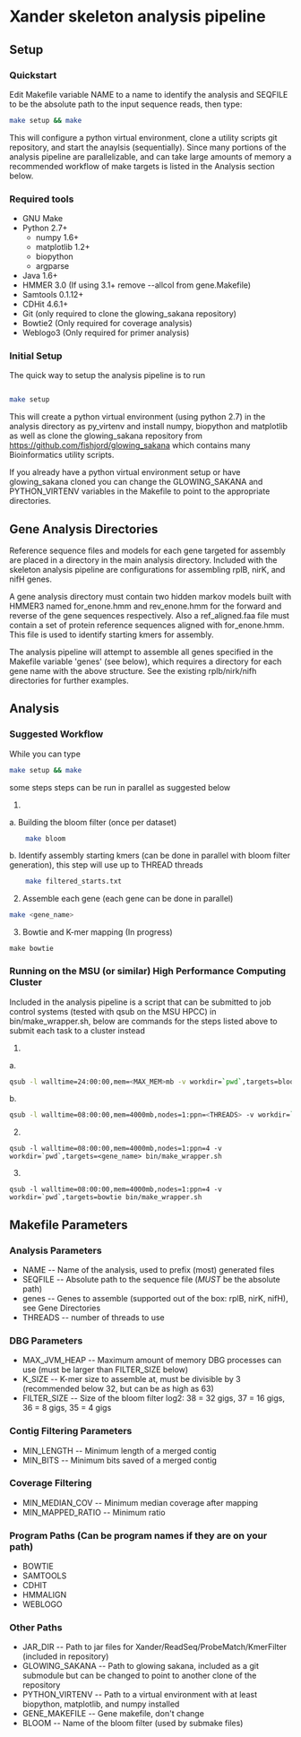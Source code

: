 # Xander skeleton analysis pipeline

## Setup
### Quickstart

Edit Makefile variable NAME to a name to identify the analysis and SEQFILE to be the absolute path to the input sequence reads, then type:

```bash
make setup && make
```

This will configure a python virtual environment, clone a utility scripts git repository, and start the anaylsis (sequentially).  Since many portions of the analysis pipeline are parallelizable, and can take large amounts of memory a recommended workflow of make targets is listed in the Analysis section below.

### Required tools

* GNU Make
* Python 2.7+
  * numpy 1.6+
  * matplotlib 1.2+
  * biopython
  * argparse
* Java 1.6+
* HMMER 3.0 (If using 3.1+ remove --allcol from gene.Makefile)
* Samtools 0.1.12+
* CDHit 4.6.1+
* Git (only required to clone the glowing_sakana repository)
* Bowtie2 (Only required for coverage analysis)
* Weblogo3 (Only required for primer analysis)

### Initial Setup

The quick way to setup the analysis pipeline is to run

```bash

make setup
```

This will create a python virtual environment (using python 2.7) in the analysis directory as py_virtenv and install numpy, biopython and matplotlib as well as clone the glowing_sakana repository from https://github.com/fishjord/glowing_sakana which contains many Bioinformatics utility scripts.  

If you already have a python virtual environment setup or have glowing_sakana cloned you can change the GLOWING_SAKANA and PYTHON_VIRTENV variables in the Makefile to point to the appropriate directories.

## Gene Analysis Directories

Reference sequence files and models for each gene targeted for assembly are placed in a directory in the main analysis directory.  Included with the skeleton analysis pipeline are configurations for assembling rplB, nirK, and nifH genes.

A gene analysis directory must contain two hidden markov models built with HMMER3 named for_enone.hmm and rev_enone.hmm for the forward and reverse of the gene sequences respectively.  Also a ref_aligned.faa file must contain a set of protein reference sequences aligned with for_enone.hmm.  This file is used to identify starting kmers for assembly.

The analysis pipeline will attempt to assemble all genes specified in the Makefile variable 'genes' (see below), which requires a directory for each gene name with the above structure.  See the existing rplb/nirk/nifh directories for further examples.

## Analysis

### Suggested Workflow

While you can type 
```bash
make setup && make
```

some steps steps can be run in parallel as suggested below

1. 
  a. Building the bloom filter (once per dataset)
```bash
	make bloom
```

  b. Identify assembly starting kmers (can be done in parallel with bloom filter generation), this step will use up to THREAD threads
```bash
	make filtered_starts.txt
```

2. Assemble each gene (each gene can be done in parallel)
```bash
make <gene_name>
```

3. Bowtie and K-mer mapping (In progress)
```
make bowtie
```

### Running on the MSU (or similar) High Performance Computing Cluster
Included in the analysis pipeline is a script that can be submitted to job control systems (tested with qsub on the MSU HPCC) in bin/make_wrapper.sh, below are commands for the steps listed above to submit each task to a cluster instead

1. 
  a. 
```bash
qsub -l walltime=24:00:00,mem=<MAX_MEM>mb -v workdir=`pwd`,targets=bloom bin/make_wrapper.sh
```

  b.
```bash
qsub -l walltime=08:00:00,mem=4000mb,nodes=1:ppn=<THREADS> -v workdir=`pwd`,targets=filtered_starts.txt bin/make_wrapper.sh
```

2.
```base
qsub -l walltime=08:00:00,mem=4000mb,nodes=1:ppn=4 -v workdir=`pwd`,targets=<gene_name> bin/make_wrapper.sh
```

3. 
```base
qsub -l walltime=08:00:00,mem=4000mb,nodes=1:ppn=4 -v workdir=`pwd`,targets=bowtie bin/make_wrapper.sh
```

## Makefile Parameters

### Analysis Parameters
* NAME -- Name of the analysis, used to prefix (most) generated files
* SEQFILE -- Absolute path to the sequence file (_MUST_ be the absolute path)
* genes -- Genes to assemble (supported out of the box: rplB, nirK, nifH), see Gene Directories
* THREADS -- number of threads to use

### DBG Parameters
* MAX_JVM_HEAP -- Maximum amount of memory DBG processes can use (must be larger than FILTER_SIZE below)
* K_SIZE -- K-mer size to assemble at, must be divisible by 3 (recommended below 32, but can be as high as 63)
* FILTER_SIZE -- Size of the bloom filter log2: 38 = 32 gigs, 37 = 16 gigs, 36 = 8 gigs, 35 = 4 gigs

### Contig Filtering Parameters
* MIN_LENGTH -- Minimum length of a merged contig
* MIN_BITS -- Minimum bits saved of a merged contig

### Coverage Filtering
* MIN_MEDIAN_COV -- Minimum median coverage after mapping
* MIN_MAPPED_RATIO -- Minimum ratio 

### Program Paths (Can be program names if they are on your path)
* BOWTIE
* SAMTOOLS
* CDHIT
* HMMALIGN 
* WEBLOGO

### Other Paths
* JAR_DIR -- Path to jar files for Xander/ReadSeq/ProbeMatch/KmerFilter (included in repository)
* GLOWING_SAKANA -- Path to glowing sakana, included as a git submodule but can be changed to point to another clone of the repository
* PYTHON_VIRTENV -- Path to a virtual environment with at least biopython, matplotlib, and numpy installed
* GENE_MAKEFILE -- Gene makefile, don't change
* BLOOM -- Name of the bloom filter (used by submake files)
